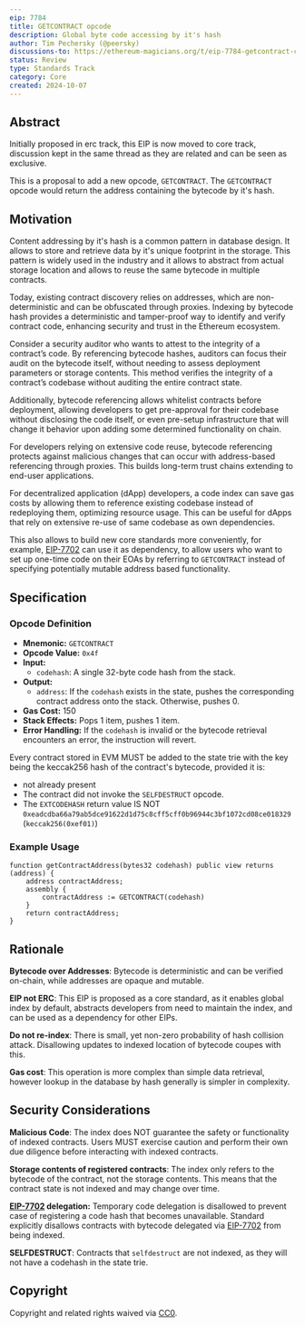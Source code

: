 ```yaml
---
eip: 7784
title: GETCONTRACT opcode
description: Global byte code accessing by it's hash
author: Tim Pechersky (@peersky)
discussions-to: https://ethereum-magicians.org/t/eip-7784-getcontract-code/21325
status: Review
type: Standards Track
category: Core
created: 2024-10-07
---
```


## Abstract

Initially proposed in erc track, this EIP is now moved to core track, discussion kept in the same thread as they are related and can be seen as exclusive.

This is a proposal to add a new opcode, `GETCONTRACT`. The `GETCONTRACT` opcode would return the address containing the bytecode by it's hash.

## Motivation

Content addressing by it's hash is a common pattern in database design. It allows to store and retrieve data by it's unique footprint in the storage. This pattern is widely used in the industry and it allows to abstract from actual storage location and allows to reuse the same bytecode in multiple contracts.

Today, existing contract discovery relies on addresses, which are non-deterministic and can be obfuscated through proxies. Indexing by bytecode hash provides a deterministic and tamper-proof way to identify and verify contract code, enhancing security and trust in the Ethereum ecosystem.

Consider a security auditor who wants to attest to the integrity of a contract’s code. By referencing bytecode hashes, auditors can focus their audit on the bytecode itself, without needing to assess deployment parameters or storage contents. This method verifies the integrity of a contract’s codebase without auditing the entire contract state.

Additionally, bytecode referencing allows whitelist contracts before deployment, allowing developers to get pre-approval for their codebase without disclosing the code itself, or even pre-setup infrastructure that will change it behavior upon adding some determined functionality on chain.

For developers relying on extensive code reuse, bytecode referencing protects against malicious changes that can occur with address-based referencing through proxies. This builds long-term trust chains extending to end-user applications.

For decentralized application (dApp) developers, a code index can save gas costs by allowing them to reference existing codebase instead of redeploying them, optimizing resource usage. This can be useful for dApps that rely on extensive re-use of same codebase as own dependencies.

This also allows to build new core standards more conveniently, for example, [EIP-7702](./eip-7702) can use it as dependency, to allow users who want to set up one-time code on their EOAs by referring to `GETCONTRACT` instead of specifying potentially mutable address based functionality.

## Specification

### Opcode Definition

* **Mnemonic:** `GETCONTRACT`
* **Opcode Value:** `0x4f`
* **Input:**
    * `codehash`: A single 32-byte code hash from the stack.
* **Output:**
    * `address`:  If the `codehash` exists in the state, pushes the corresponding contract address onto the stack. Otherwise, pushes 0.
* **Gas Cost:** 150
* **Stack Effects:** Pops 1 item, pushes 1 item.
* **Error Handling:**  If the `codehash` is invalid or the bytecode retrieval encounters an error, the instruction will revert.

Every contract stored in EVM MUST be added to the state trie with the key being the keccak256 hash of the contract's bytecode, provided it is:

* not already present
* The contract did not invoke the `SELFDESTRUCT` opcode.
* The `EXTCODEHASH` return value IS NOT `0xeadcdba66a79ab5dce91622d1d75c8cff5cff0b96944c3bf1072cd08ce018329` (`keccak256(0xef01)`)


### Example Usage

```solidity
function getContractAddress(bytes32 codehash) public view returns (address) {
    address contractAddress;
    assembly {
        contractAddress := GETCONTRACT(codehash)
    }
    return contractAddress;
}
```

## Rationale

**Bytecode over Addresses**: Bytecode is deterministic and can be verified on-chain, while addresses are opaque and mutable.

**EIP not ERC**: This EIP is proposed as a core standard, as it enables global index by default, abstracts developers from need to maintain the index, and can be used as a dependency for other EIPs.

**Do not re-index**: There is small, yet non-zero probability of hash collision attack. Disallowing updates to indexed location of bytecode coupes with this.

**Gas cost**: This operation is more complex than simple data retrieval, however lookup in the database by hash generally is simpler in complexity.

## Security Considerations

**Malicious Code**: The index does NOT guarantee the safety or functionality of indexed contracts. Users MUST exercise caution and perform their own due diligence before interacting with indexed contracts.

**Storage contents of registered contracts**: The index only refers to the bytecode of the contract, not the storage contents. This means that the contract state is not indexed and may change over time.

**[EIP-7702](./eip-7702) delegation:** Temporary code delegation is disallowed to prevent case of registering a code hash that becomes unavailable. Standard explicitly disallows contracts with bytecode delegated via [EIP-7702](./eip-7702) from being indexed.

**SELFDESTRUCT**: Contracts that `selfdestruct` are not indexed, as they will not have a codehash in the state trie.

## Copyright

Copyright and related rights waived via [CC0](../LICENSE.md).
